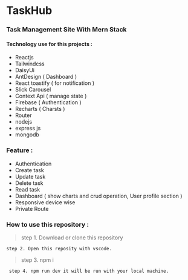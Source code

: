 # TaskHub

### Task Management Site With Mern Stack


#### Technology use for this projects :

- Reactjs
- Tailwindcss
- DaisyUi
- AntDesign ( Dashboard )
- React toastify ( for notification )
- Slick Carousel
- Context Api ( manage state )
- Firebase ( Authentication )
- Recharts ( Charsts )
- Router
- nodejs 
- express js
- mongodb

### Feature :

- Authentication
- Create task
- Update task
- Delete task 
- Read task
- Dashboard ( show charts and crud operation, User profile section )
- Responsive device wise
- Private Route

### How to use this repository :

> step 1. Download or clone this repository

`step 2. Open this reposity with vscode.`

> step 3. npm i

` step 4. npm run dev it will be run with your local machine.`
